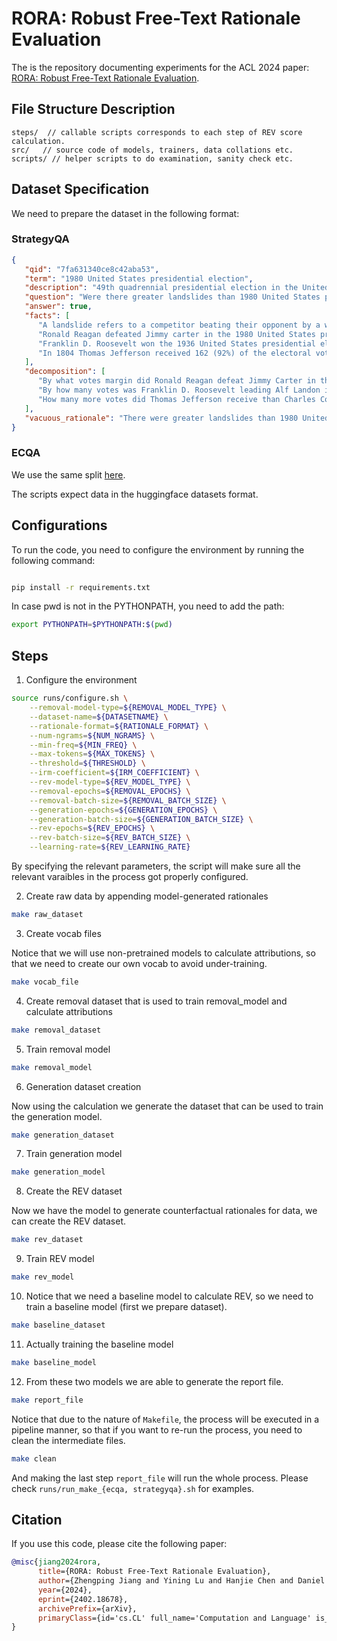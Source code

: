 # RORA: Robust Free-Text Rationale Evaluation

The is the repository documenting experiments for the ACL 2024 paper: [RORA: Robust Free-Text Rationale Evaluation](https://arxiv.org/abs/2402.18678).

## File Structure Description

```shellscript
steps/  // callable scripts corresponds to each step of REV score calculation.
src/   // source code of models, trainers, data collations etc. 
scripts/ // helper scripts to do examination, sanity check etc.
```

## Dataset Specification

We need to prepare the dataset in the following format:

### StrategyQA

```json
{
   "qid": "7fa631340ce8c42aba53",
   "term": "1980 United States presidential election",
   "description": "49th quadrennial presidential election in the United States",
   "question": "Were there greater landslides than 1980 United States presidential election?",
   "answer": true,
   "facts": [
      "A landslide refers to a competitor beating their opponent by a wide margin.",
      "Ronald Reagan defeated Jimmy carter in the 1980 United States presidential election by around 8 million votes.",
      "Franklin D. Roosevelt won the 1936 United States presidential election over Alf Landon by more than 11 million votes.",
      "In 1804 Thomas Jefferson received 162 (92%) of the electoral votes while Charles Cotesworth Pinckney received only 14 (8%)."
   ],
   "decomposition": [
      "By what votes margin did Ronald Reagan defeat Jimmy Carter in the 1980 US Presidential election?",
      "By how many votes was Franklin D. Roosevelt leading Alf Landon in the 1936 US Presidential election?",
      "How many more votes did Thomas Jefferson receive than Charles Cotesworth Pinckney in the 1804 United States presidential election?", "Are #2 and #3 greater individually than #1?"
   ],
   "vacuous_rationale": "There were greater landslides than 1980 United States presidential election."
}
```

### ECQA

We use the same split [here](https://huggingface.co/datasets/yangdong/ecqa).


The scripts expect data in the huggingface datasets format.

## Configurations

To run the code, you need to configure the environment by running the following command:

```bash

pip install -r requirements.txt
```

In case pwd is not in the PYTHONPATH, you need to add the path:

```bash
export PYTHONPATH=$PYTHONPATH:$(pwd)
```

## Steps

1. Configure the environment

```bash
source runs/configure.sh \
    --removal-model-type=${REMOVAL_MODEL_TYPE} \
    --dataset-name=${DATASETNAME} \
    --rationale-format=${RATIONALE_FORMAT} \
    --num-ngrams=${NUM_NGRAMS} \
    --min-freq=${MIN_FREQ} \
    --max-tokens=${MAX_TOKENS} \
    --threshold=${THRESHOLD} \
    --irm-coefficient=${IRM_COEFFICIENT} \
    --rev-model-type=${REV_MODEL_TYPE} \
    --removal-epochs=${REMOVAL_EPOCHS} \
    --removal-batch-size=${REMOVAL_BATCH_SIZE} \
    --generation-epochs=${GENERATION_EPOCHS} \
    --generation-batch-size=${GENERATION_BATCH_SIZE} \
    --rev-epochs=${REV_EPOCHS} \
    --rev-batch-size=${REV_BATCH_SIZE} \
    --learning-rate=${REV_LEARNING_RATE}
```

By specifying the relevant parameters, the script will make sure all the relevant varaibles in the process got properly configured.

2. Create raw data by appending model-generated rationales

```bash
make raw_dataset
```

3. Create vocab files

Notice that we will use non-pretrained models to calculate attributions, so that we need to create our own vocab to avoid under-training.

```bash
make vocab_file
```

4. Create removal dataset that is used to train removal_model and calculate attributions

```bash
make removal_dataset
```

5. Train removal model

```bash
make removal_model
```

6. Generation dataset creation

Now using the calculation we generate the dataset that can be used to train the generation model.

```bash
make generation_dataset
```

7. Train generation model

```bash
make generation_model
```

8. Create the REV dataset

Now we have the model to generate counterfactual rationales for data, we can create the REV dataset.

```bash
make rev_dataset
```

9. Train REV model

```bash
make rev_model
```

10. Notice that we need a baseline model to calculate REV, so we need to train a baseline model (first we prepare dataset).

```bash
make baseline_dataset
```

11. Actually training the baseline model

```bash
make baseline_model
```

12. From these two models we are able to generate the report file.

```bash
make report_file
```

Notice that due to the nature of `Makefile`, the process will be executed in a pipeline manner, so that if you want to re-run the process, you need to clean the intermediate files.

```bash
make clean
```

And making the last step `report_file` will run the whole process. Please check `runs/run_make_{ecqa, strategyqa}.sh` for examples.

## Citation

If you use this code, please cite the following paper:

```bibtex
@misc{jiang2024rora,
      title={RORA: Robust Free-Text Rationale Evaluation}, 
      author={Zhengping Jiang and Yining Lu and Hanjie Chen and Daniel Khashabi and Benjamin Van Durme and Anqi Liu},
      year={2024},
      eprint={2402.18678},
      archivePrefix={arXiv},
      primaryClass={id='cs.CL' full_name='Computation and Language' is_active=True alt_name='cmp-lg' in_archive='cs' is_general=False description='Covers natural language processing. Roughly includes material in ACM Subject Class I.2.7. Note that work on artificial languages (programming languages, logics, formal systems) that does not explicitly address natural-language issues broadly construed (natural-language processing, computational linguistics, speech, text retrieval, etc.) is not appropriate for this area.'}
}
```

